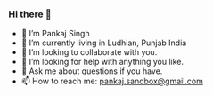 ### Hi there 👋
- 🔭 I’m Pankaj Singh
- 🌱 I’m currently living in Ludhian, Punjab India
- 👯 I’m looking to collaborate with you. 
- 🤔 I’m looking for help with anything you like. 
- 💬 Ask me about questions if you have.
- 📫 How to reach me: pankaj.sandbox@gmail.com
